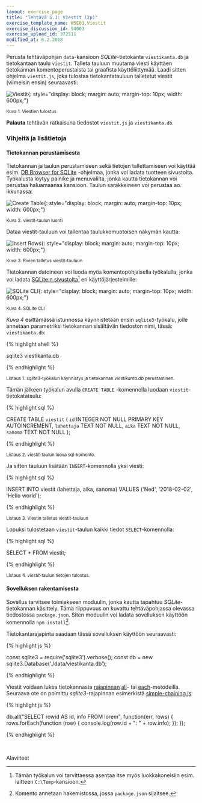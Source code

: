 ```yaml
---
layout: exercise_page
title: "Tehtävä 5.1: Viestit (2p)"
exercise_template_name: W5E01.Viestit
exercise_discussion_id: 94003
exercise_upload_id: 372511
modified_at: 8.2.2018
---
```


Perusta tehtäväpohjan `data`-kansioon *SQLite*-tietokanta `viestikanta.db` ja
tietokantaan taulu `viestit`. Talleta tauluun muutama viesti käyttäen
tietokannan komentoperustaista tai graafista käyttöliittymää. Laadi sitten
ohjelma `viestit.js`, joka tulostaa tietokantatauluun talletetut viestit
(viimeisin ensin) seuraavasti:

![Viestit](../img/viestit.png "Viestit"){: style="display: block; margin: auto; margin-top: 10px; width: 600px;"}

<small>Kuva 1. Viestien tulostus</small>


**Palauta** tehtävän ratkaisuna tiedostot `viestit.js` ja `viestikanta.db`.

### Vihjeitä ja lisätietoja

#### Tietokannan perustamisesta

Tietokannan ja taulun perustamiseen sekä tietojen tallettamiseen voi käyttää
esim.  [DB Browser for SQLite][browser] -ohjelmaa, jonka voi ladata tuotteen
sivustolta. Työkalusta löytyy painike ja menuvalilta, jonka kautta tietokannan
voi perustaa haluamaansa kansioon. Taulun sarakkeineen voi perustaa ao.
ikkunassa:


[browser]: http://sqlitebrowser.org

![Create Table](../img/create_table.png "Create Table"){: style="display: block; margin: auto; margin-top: 10px; width: 600px;"}

<small>Kuva 2. viestit-taulun luonti</small>

Dataa viestit-tauluun voi tallentaa taulukkomuotoisen näkymän kautta:

![Insert Rows](../img/insert_rows.png "Insert Rows"){: style="display: block; margin: auto; margin-top: 10px; width: 600px;"}

<small>Kuva 3. Rivien talletus viestit-tauluun</small>


Tietokannan datoineen voi luoda myös komentopohjaisella työkalulla, jonka voi
ladata [SQLite:n sivustolta][download][^atk-luokat] eri käyttöjärjestelmille:


[download]: https://www.sqlite.org/download.html
[^atk-luokat]: Tämän työkalun voi tarvittaessa asentaa itse myös luokkakoneisiin esim. laitteen `C:\Temp`-kansioon.


![SQLite CLI](../img/sqlite3_cli.png "SQLite CLI"){: style="display: block; margin: auto; margin-top: 10px; width: 600px;"}

<small>Kuva 4. SQLite CLI</small>

*Kuva 4* esittämässä istunnossa käynnistetään ensin `sqlite3`-työkalu, jolle
annetaan parametriksi tietokannan sisältävän tiedoston nimi, tässä: `viestikanta.db`:

{% highlight shell %}

sqlite3 viestikanta.db

{% endhighlight %}

<small>Listaus 1. *sqlite3*-työkalun käynnistys ja tietokannan *viestikanta.db* perustaminen. </small>

Tämän jälkeen työkalun avulla `CREATE TABLE` -komennolla luodaan `viestit`-tietokatataulu:


{% highlight sql %}

CREATE TABLE `viestit` (
  `id`	      INTEGER NOT NULL PRIMARY KEY AUTOINCREMENT,
  `lahettaja` TEXT NOT NULL,
  `aika`      TEXT NOT NULL,
  `sanoma`    TEXT NOT NULL
);

{% endhighlight %}

<small>Listaus 2. *viestit*-taulun luova sql-komento.</small>


Ja sitten  tauluun lisätään `INSERT`-komennolla yksi viesti:


{% highlight sql %}

INSERT INTO viestit (lahettaja, aika, sanoma)
VALUES ('Ned', '2018-02-02', 'Hello world');

{% endhighlight %}

<small>Listaus 3. Viestin talletus viestit-tauluun</small>


Lopuksi tulostetaan `viestit`-taulun kaikki tiedot `SELECT`-komennolla:


{% highlight sql %}

SELECT * FROM viestit;

{% endhighlight %}

<small>Listaus 4. *viestit*-taulun tietojen tulostus.</small>

#### Sovelluksen rakentamisesta

Sovellus tarvitsee toimiakseen moduulin, jonka kautta tapahtuu *SQLite*-tietokannan
käsittely. Tämä riippuvuus on kuvattu tehtäväpohjassa olevassa tiedostossa
`package.json`. Siten moduulin voi ladata sovelluksen käyttöön komennolla `npm install`[^npm-install].

[^npm-install]: Komento annetaan hakemistossa, jossa `package.json` sijaitsee.

Tietokantarajapinta saadaan tässä sovelluksen käyttöön seuraavasti:

{% highlight js %}

const sqlite3 = require('sqlite3').verbose();
const db = new sqlite3.Database('./data/viestikanta.db');

{% endhighlight %}

Viestit voidaan lukea tietokannasta [rajapinnan][api] [all][all]- tai [each][each]-metodeilla.
Seuraava ote on poimittu *sqlite3*-rajapinnan esimerkistä [simple-chaining.js][simple-chaining]:

[all]: https://github.com/mapbox/node-sqlite3/wiki/API#databaseallsql-param--callback
[each]: https://github.com/mapbox/node-sqlite3/wiki/API#databaseeachsql-param--callback-complete
[api]: https://github.com/mapbox/node-sqlite3/wiki/API



{% highlight js %}

db.all("SELECT rowid AS id, info FROM lorem", function(err, rows) {
  rows.forEach(function (row) {
    console.log(row.id + ": " + row.info);
  });
});

{% endhighlight %}



[simple-chaining]: https://github.com/mapbox/node-sqlite3/blob/master/examples/simple-chaining.js

<br/>

Alaviiteet
